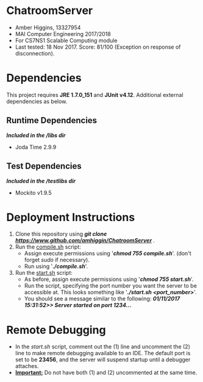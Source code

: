 # ChatroomServer
* Amber Higgins, 13327954
* MAI Computer Engineering 2017/2018
* For CS7NS1 Scalable Computing module
* Last tested: 18 Nov 2017. Score: 81/100 (Exception on response of disconnection).

# Dependencies
This project requires <b>JRE 1.7.0_151</b> and <b>JUnit v4.12</b>. Additional external dependencies as below.

## Runtime Dependencies
<i><b> Included in the /libs dir</i></b>
* Joda Time 2.9.9

## Test Dependencies ##
<i><b> Included in the /testlibs dir</i></b>
* Mockito v1.9.5

# Deployment Instructions
1. Clone this repository using <i><b> git clone https://www.github.com/amhiggin/ChatroomServer </b></i>.
2. Run the <u>compile.sh</u> script:
    * Assign execute permissions using '<i><b>chmod 755 compile.sh</i></b>'. (don't forget <i>sudo</i> if necessary).
    * Run using '<b><i>./compile.sh</b></i>'. 
3. Run the <u>start.sh</u> script:
    * As before, assign execute permissions using '<b><i>chmod 755 start.sh</b></i>'.
    * Run the script, specifying the port number you want the server to be accessible at. This looks something like
     '<i><b>./start.sh <port_number></i></b>'.
    * You should see a message similar to the following:
  <b><i> 01/11/2017 15:31:52>> Server started on port 1234...</i></b>
   
# Remote Debugging
* In the <i>start.sh</i> script, comment out the (1) line and uncomment the (2) line to make remote debugging available to an IDE. The default port is set to be <b>23456</b>, and the server will suspend startup until a debugger attaches.
* <b><u>Important:</u></b> Do not have both (1) and (2) uncommented at the same time.

